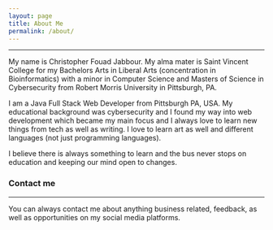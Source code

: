 ```yaml
---
layout: page
title: About Me
permalink: /about/
---
```



---
My name is Christopher Fouad Jabbour. My alma mater is Saint Vincent College for my Bachelors Arts in Liberal Arts (concentration in Bioinformatics) with a minor in Computer Science and Masters of Science in Cybersecurity from Robert Morris University in Pittsburgh, PA.

I am a Java Full Stack Web Developer from Pittsburgh PA, USA. My educational background was cybersecurity and I found my way into web development which became my main focus and I always love to learn new things from tech as well as writing. I love to learn art as well and different languages (not just programming languages).

I believe there is always something to learn and the bus never stops on education and keeping our mind open to changes.  

### Contact me
___
You can always contact me about anything business related, feedback, as well as opportunities on my social media platforms.